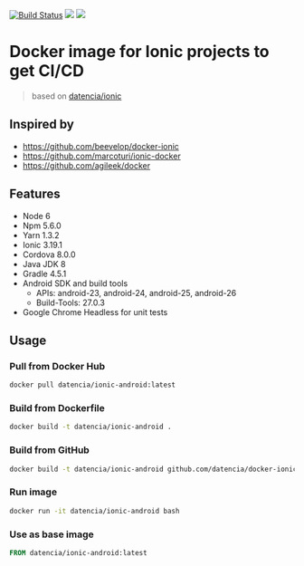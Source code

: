 [![Build Status](https://travis-ci.org/datencia/docker-ionic-android.svg?branch=master)](https://travis-ci.org/datencia/docker-ionic-android) [![](https://images.microbadger.com/badges/image/datencia/ionic-android.svg)](https://microbadger.com/images/datencia/ionic-android) [![](https://images.microbadger.com/badges/version/datencia/ionic-android.svg)](https://microbadger.com/images/datencia/ionic-android)

# Docker image for Ionic projects to get CI/CD

> based on [datencia/ionic](https://hub.docker.com/r/datencia/ionic/)

## Inspired by

- https://github.com/beevelop/docker-ionic
- https://github.com/marcoturi/ionic-docker
- https://github.com/agileek/docker

## Features

- Node 6
- Npm 5.6.0
- Yarn 1.3.2
- Ionic 3.19.1
- Cordova 8.0.0
- Java JDK 8
- Gradle 4.5.1
- Android SDK and build tools
  - APIs: android-23, android-24, android-25, android-26
  - Build-Tools: 27.0.3
- Google Chrome Headless for unit tests

## Usage

### Pull from Docker Hub

```bash
docker pull datencia/ionic-android:latest
```

### Build from Dockerfile

```bash
docker build -t datencia/ionic-android .
```

### Build from GitHub

```bash
docker build -t datencia/ionic-android github.com/datencia/docker-ionic-android
```

### Run image

```bash
docker run -it datencia/ionic-android bash
```

### Use as base image

```Dockerfile
FROM datencia/ionic-android:latest
```